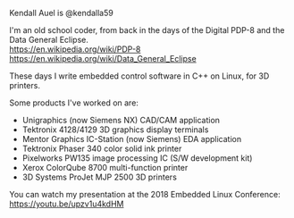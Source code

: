 Kendall Auel is @kendalla59

I'm an old school coder, from back in the days of the Digital PDP-8 and the Data General Eclipse.<br/>
https://en.wikipedia.org/wiki/PDP-8<br/>
https://en.wikipedia.org/wiki/Data_General_Eclipse<br/>

These days I write embedded control software in C++ on Linux, for 3D printers.

Some products I've worked on are:
<ul>
<li>Unigraphics (now Siemens NX) CAD/CAM application</li>
<li>Tektronix 4128/4129 3D graphics display terminals</li>
<li>Mentor Graphics IC-Station (now Siemens) EDA application</li>
<li>Tektronix Phaser 340 color solid ink printer</li>
<li>Pixelworks PW135 image processing IC (S/W development kit)</li>
<li>Xerox ColorQube 8700 multi-function printer</li>
<li>3D Systems ProJet MJP 2500 3D printers</li>
</ul>

You can watch my presentation at the 2018 Embedded Linux Conference:<br/>
https://youtu.be/upzv1u4kdHM

<!---
kendalla59/kendalla59 is a ✨ special ✨ repository because its `README.md` (this file) appears on your GitHub profile.
You can click the Preview link to take a look at your changes.
--->
